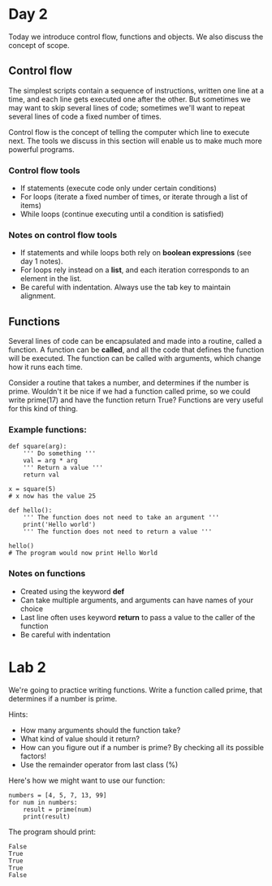 # Day 2

Today we introduce control flow, functions and objects. We also discuss the concept of scope.

## Control flow

The simplest scripts contain a sequence of instructions, written one line at a time, and each line gets executed one after the other. But sometimes we may want to skip several lines of code; sometimes we'll want to repeat several lines of code a fixed number of times.

Control flow is the concept of telling the computer which line to execute next. The tools we discuss in this section will enable us to make much more powerful programs.

### Control flow tools

- If statements (execute code only under certain conditions)
- For loops (iterate a fixed number of times, or iterate through a list of items)
- While loops (continue executing until a condition is satisfied)

### Notes on control flow tools 
- If statements and while loops both rely on **boolean expressions** (see day 1 notes).
- For loops rely instead on a **list**, and each iteration corresponds to an element in the list.
- Be careful with indentation. Always use the tab key to maintain alignment.

## Functions

Several lines of code can be encapsulated and made into a routine, called a function. A function can be **called**, and all the code that defines the function will be executed. The function can be called with arguments, which change how it runs each time.

Consider a routine that takes a number, and determines if the number is prime. Wouldn't it be nice if we had a function called prime, so we could write  prime(17) and have the function return True? Functions are very useful for this kind of thing.

### Example functions:

    def square(arg):
        ''' Do something '''
        val = arg * arg
        ''' Return a value '''
        return val
    
    x = square(5)
    # x now has the value 25
    
    def hello():
        ''' The function does not need to take an argument '''
        print('Hello world')
        ''' The function does not need to return a value '''
    
    hello()
    # The program would now print Hello World

### Notes on functions

- Created using the keyword **def**
- Can take multiple arguments, and arguments can have names of your choice
- Last line often uses keyword **return** to pass a value to the caller of the function
- Be careful with indentation



# Lab 2

We're going to practice writing functions. Write a function called prime, that determines if a number is prime.

Hints:

- How many arguments should the function take?
- What kind of value should it return?
- How can you figure out if a number is prime? By checking all its possible factors!
- Use the remainder operator from last class (%)

Here's how we might want to use our function:

    numbers = [4, 5, 7, 13, 99]
    for num in numbers:
        result = prime(num)
        print(result)

The program should print:

    False
    True
    True
    True
    False
